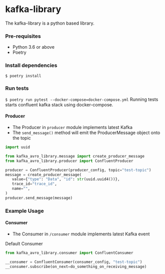 # kafka-library

The kafka-library is a python based library.

### Pre-requisites
- Python 3.6 or above
- Poetry

### Install dependencies
`$ poetry install`

### Run tests
`$ poetry run pytest --docker-compose=docker-compose.yml`
Running tests starts confluent kafka stack using docker-compose.


#### Producer 
- The  Producer in `producer` module implements latest Kafka 
- The `send_message()` method will emit the ProducerMessage object onto the topic

```python
import uuid

from kafka_avro_library.message import create_producer_message
from kafka_avro_library.producer import ConfluentProducer

producer = ConfluentProducer(producer_config, topic="test-topic")
message = create_producer_message(
   value={"type": "Data", "id": str(uuid.uuid4())},
   trace_id="trace_id",
   name="",
)
producer.send_message(message)
```

### Example Usage
#### Consumer
- The Consumer in `/consumer` module implements latest Kafka event 

Default Consumer

```python
from kafka_avro_library.consumer import ConfluentConsumer

__consumer = ConfluentConsumer(consumer_config, "test-topic")
__consumer.subscribe(on_next=do_something_on_receiving_message)
```
